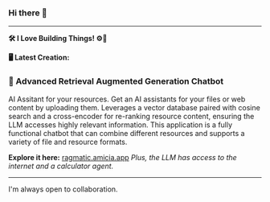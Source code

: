 ### Hi there 👋

---

**🛠️ I Love Building Things! ⚙️🔧**

**🖥️ Latest Creation:**

### 🌟 Advanced Retrieval Augmented Generation Chatbot

AI Assitant for your resources. Get an AI assistants for your files or web content by uploading them. 
Leverages a vector database paired with cosine search and a cross-encoder for re-ranking resource content, ensuring the LLM accesses highly relevant information. This application is a fully functional chatbot that can combine different resources and supports a variety of file and resource formats.

**Explore it here:** [ragmatic.amicia.app](https://ragmatic.amicia.app/) *Plus, the LLM has access to the internet and a calculator agent.*

---

I'm always open to collaboration.

<!--
**Tarun-Elango/Tarun-Elango** is a ✨ _special_ ✨ repository because its `README.md` (this file) appears on your GitHub profile.

Here are some ideas to get you started:

- 🔭 I’m currently working on ...
- 🌱 I’m currently learning ...
- 👯 I’m looking to collaborate on ...
- 🤔 I’m looking for help with ...
- 💬 Ask me about ...
- 📫 How to reach me: ...
- 😄 Pronouns: ...
- ⚡ Fun fact: ...
-->
